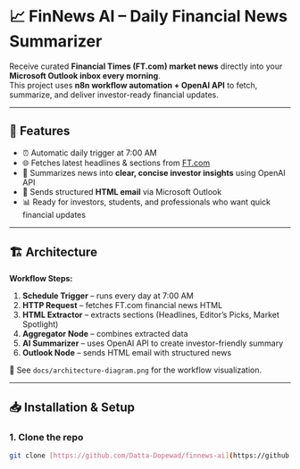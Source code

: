 # 📈 FinNews AI – Daily Financial News Summarizer

Receive curated **Financial Times (FT.com) market news** directly into your **Microsoft Outlook inbox every morning**.  
This project uses **n8n workflow automation + OpenAI API** to fetch, summarize, and deliver investor-ready financial updates.

---

## 🚀 Features
- ⏰ Automatic daily trigger at 7:00 AM
- 🌐 Fetches latest headlines & sections from [FT.com](https://www.ft.com/)
- 🧠 Summarizes news into **clear, concise investor insights** using OpenAI API
- 📧 Sends structured **HTML email** via Microsoft Outlook
- 📊 Ready for investors, students, and professionals who want quick financial updates

---

## 🏗️ Architecture

**Workflow Steps:**
1. **Schedule Trigger** – runs every day at 7:00 AM
2. **HTTP Request** – fetches FT.com financial news HTML
3. **HTML Extractor** – extracts sections (Headlines, Editor’s Picks, Market Spotlight)
4. **Aggregator Node** – combines extracted data
5. **AI Summarizer** – uses OpenAI API to create investor-friendly summary
6. **Outlook Node** – sends HTML email with structured news

📌 See `docs/architecture-diagram.png` for the workflow visualization.

---

## 📥 Installation & Setup

### 1. Clone the repo
```bash
git clone [https://github.com/Datta-Dopewad/finnews-ai](https://github.com/Datta-Dopewad/finnews-ai)
